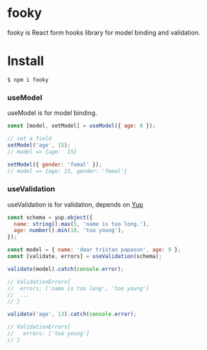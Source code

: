 # fooky
fooky is React form hooks library for model binding and validation.

# Install
```shell
$ npm i fooky
```

### useModel
useModel is for model binding.

```javascript
const [model, setModel] = useModel({ age: 8 });

// set a field
setModel('age', 15);
// model => {age:  15}

setModel({ gender: 'femal' });
// model => {age: 15, gender: 'femal'}
```

### useValidation

useValidation is for validation, depends on [Yup](https://github.com/jquense/yup)

```javascript
const schema = yup.object({
  name: string().max(5, 'name is too long.'),
  age: number().min(18, 'too young'),
});

const model = { name: 'dear tristan papason', age: 9 };
const [validate, errors] = useValidation(schema);

validate(model).catch(console.error);

// ValidationErrors{
//  errors: ['name is too long', 'too young']
//  ...
// }

validate('age', 13).catch(console.error);

// ValidationErrors{
//   errors: ['too young']
// }

```
